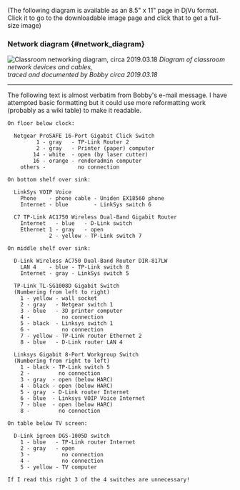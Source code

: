 (The following diagram is available as an 8.5" x 11" page in DjVu
format. Click it to go to the downloadable image page and click that to
get a full-size image)

### Network diagram {#network_diagram}

![Classroom networking diagram, circa
2019.03.18](HacDC_Network.djvu "Classroom networking diagram, circa 2019.03.18")
*Diagram of classroom network devices and cables,\
traced and documented by Bobby circa 2019.03.18*

------------------------------------------------------------------------

The following text is almost verbatim from Bobby's e-mail message. I
have attempted basic formatting but it could use more reformatting work
(probably as a wiki table) to make it readable.

    On floor below clock:

      Netgear ProSAFE 16-Port Gigabit Click Switch
             1 - gray   - TP-Link Router 2
             2 - gray   - Printer (paper) computer
            14 - white  - open (by laser cutter)
            16 - orange - renderadmin computer
        others -          no connection

    On bottom shelf over sink:

      LinkSys VOIP Voice
        Phone    - phone cable - Uniden EX18560 phone
        Internet - blue        - LinkSys switch 6

      C7 TP-Link AC1750 Wireless Dual-Band Gigabit Router
        Internet   - blue   - D-Link switch
        Ethernet 1 - gray   - open
                 2 - yellow - TP-Link switch 7

    On middle shelf over sink:

      D-Link Wireless AC750 Dual-Band Router DIR-817LW
        LAN 4    - blue - TP-Link switch 8
        Internet - gray - LinkSys switch 5

      TP-Link TL-SG1008D Gigabit Switch
      (Numbering from left to right)
        1 - yellow - wall socket
        2 - gray   - Netgear switch 1
        3 - blue   - 3D printer computer
        4 -          no connection
        5 - black  - Linksys switch 1
        6 -          no connection
        7 - yellow - TP-Link router Ethernet 2
        8 - blue   - D-Link router LAN 4

      Linksys Gigabit 8-Port Workgroup Switch 
      (Numbering from right to left)
        1 - black - TP-Link switch 5
        2 -         no connection
        3 - gray  - open (below HARC)
        4 - black - open (below HARC)
        5 - gray  - D-Link router Internet
        6 - blue  - Linksys VOIP Voice Internet
        7 - blue  - open (below HARC)
        8 -         no connection

    On table below TV screen:

      D-Link igreen DGS-1005D switch
        1 - blue   - TP-Link router Internet
        2 - gray   - open
        3 -          no connection
        4 -          no connection
        5 - yellow - TV computer

    If I read this right 3 of the 4 switches are unnecessary!
